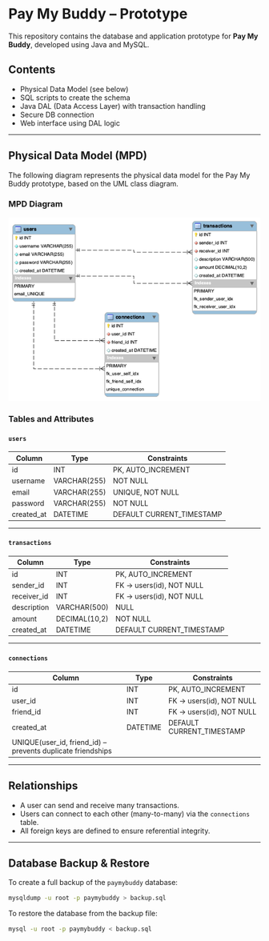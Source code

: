 # Pay My Buddy – Prototype

This repository contains the database and application prototype for **Pay My Buddy**, developed using Java and MySQL.

## Contents

- Physical Data Model (see below)
- SQL scripts to create the schema
- Java DAL (Data Access Layer) with transaction handling
- Secure DB connection
- Web interface using DAL logic

---

## Physical Data Model (MPD)

The following diagram represents the physical data model for the Pay My Buddy prototype, based on the UML class diagram.

### MPD Diagram

![Physical Data Model](mpd-diagram.png)

### Tables and Attributes

#### `users`

| Column     | Type          | Constraints                  |
|------------|---------------|------------------------------|
| id         | INT           | PK, AUTO_INCREMENT           |
| username   | VARCHAR(255)  | NOT NULL                     |
| email      | VARCHAR(255)  | UNIQUE, NOT NULL             |
| password   | VARCHAR(255)  | NOT NULL                     |
| created_at | DATETIME      | DEFAULT CURRENT_TIMESTAMP    |

---

#### `transactions`

| Column       | Type           | Constraints                          |
|--------------|----------------|--------------------------------------|
| id           | INT            | PK, AUTO_INCREMENT                   |
| sender_id    | INT            | FK → users(id), NOT NULL             |
| receiver_id  | INT            | FK → users(id), NOT NULL             |
| description  | VARCHAR(500)   | NULL                                 |
| amount       | DECIMAL(10,2)  | NOT NULL                             |
| created_at   | DATETIME       | DEFAULT CURRENT_TIMESTAMP            |

---

#### `connections`

| Column      | Type      | Constraints                                |
|-------------|-----------|--------------------------------------------|
| id          | INT       | PK, AUTO_INCREMENT                         |
| user_id     | INT       | FK → users(id), NOT NULL                   |
| friend_id   | INT       | FK → users(id), NOT NULL                   |
| created_at  | DATETIME  | DEFAULT CURRENT_TIMESTAMP                  |
| UNIQUE(user_id, friend_id) – prevents duplicate friendships           |

---

## Relationships

- A user can send and receive many transactions.
- Users can connect to each other (many-to-many) via the `connections` table.
- All foreign keys are defined to ensure referential integrity.

---

## Database Backup & Restore

To create a full backup of the `paymybuddy` database:

```bash
mysqldump -u root -p paymybuddy > backup.sql
```

To restore the database from the backup file:

```bash
mysql -u root -p paymybuddy < backup.sql
```
